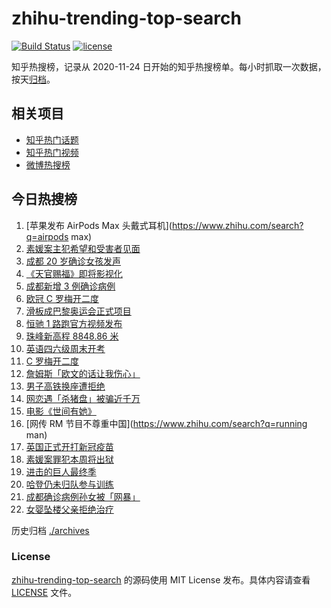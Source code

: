 # zhihu-trending-top-search

[![Build Status](https://github.com/justjavac/zhihu-trending-top-search/workflows/ci/badge.svg?branch=main)](https://github.com/justjavac/zhihu-trending-top-search/actions)
[![license](https://img.shields.io/github/license/justjavac/zhihu-trending-top-search)](https://github.com/justjavac/zhihu-trending-top-search/blob/main/LICENSE)

知乎热搜榜，记录从 2020-11-24 日开始的知乎热搜榜单。每小时抓取一次数据，按天[归档](./archives)。

## 相关项目

- [知乎热门话题](https://github.com/justjavac/zhihu-trending-hot-questions)
- [知乎热门视频](https://github.com/justjavac/zhihu-trending-hot-video)
- [微博热搜榜](https://github.com/justjavac/weibo-trending-hot-search)

## 今日热搜榜

<!-- BEGIN -->
<!-- 最后更新时间 Wed Dec 09 2020 16:05:49 GMT+0800 (CST) -->
1. [苹果发布 AirPods Max 头戴式耳机](https://www.zhihu.com/search?q=airpods max)
1. [素媛案主犯希望和受害者见面](https://www.zhihu.com/search?q=素媛案)
1. [成都 20 岁确诊女孩发声](https://www.zhihu.com/search?q=成都孙女)
1. [《天官赐福》即将影视化](https://www.zhihu.com/search?q=天官赐福)
1. [成都新增 3 例确诊病例](https://www.zhihu.com/search?q=成都新增)
1. [欧冠 C 罗梅开二度](https://www.zhihu.com/search?q=巴萨)
1. [滑板成巴黎奥运会正式项目](https://www.zhihu.com/search?q=滑板巴黎奥运会)
1. [恒驰 1 路跑官方视频发布](https://www.zhihu.com/search?q=恒驰)
1. [珠峰新高程 8848.86 米](https://www.zhihu.com/search?q=珠峰)
1. [英语四六级周末开考](https://www.zhihu.com/search?q=四六级)
1. [C 罗梅开二度](https://www.zhihu.com/search?q=巴萨)
1. [詹姆斯「欧文的话让我伤心」](https://www.zhihu.com/search?q=詹姆斯)
1. [男子高铁换座遭拒绝](https://www.zhihu.com/search?q=男子高铁换座)
1. [网恋遇「杀猪盘」被骗近千万](https://www.zhihu.com/search?q=杀猪盘)
1. [电影《世间有她》](https://www.zhihu.com/search?q=世间有她)
1. [网传 RM 节目不尊重中国](https://www.zhihu.com/search?q=running man)
1. [英国正式开打新冠疫苗](https://www.zhihu.com/search?q=辉瑞疫苗)
1. [素媛案罪犯本周将出狱](https://www.zhihu.com/search?q=素媛案)
1. [进击的巨人最终季](https://www.zhihu.com/search?q=进击的巨人最终季)
1. [哈登仍未归队参与训练](https://www.zhihu.com/search?q=哈登)
1. [成都确诊病例孙女被「网暴」](https://www.zhihu.com/search?q=成都孙女)
1. [女婴坠楼父亲拒绝治疗](https://www.zhihu.com/search?q=女婴坠楼)
<!-- END -->

历史归档 [./archives](./archives)

### License

[zhihu-trending-top-search](https://github.com/justjavac/zhihu-trending-top-search) 的源码使用 MIT License 发布。具体内容请查看 [LICENSE](./LICENSE) 文件。
